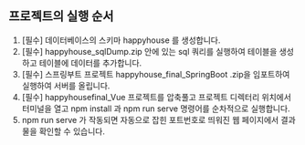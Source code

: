 ## 프로젝트의 실행 순서

1. [필수] 데이터베이스의 스키마 happyhouse 를 생성합니다.
2. [필수] happyhouse_sqlDump.zip 안에 있는 sql 쿼리를 실행하여 테이블을 생성하고 테이블에 데이터를 추가합니다.
3. [필수] 스프링부트 프로젝트 happyhouse_final_SpringBoot .zip을 임포트하여 실행하여 서버를 올립니다.
4. [필수] happyhousefinal_Vue 프로젝트를 압축풀고 프로젝트 디렉터리 위치에서 터미널을 열고 npm install 과 npm run serve 명령어를 순차적으로 실행합니다.
5. npm run serve 가 작동되면 자동으로 잡힌 포트번호로 띄워진 웹 페이지에서 결과물을 확인할 수 있습니다.
